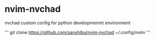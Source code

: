 # nvim-nvchad
nvchad custom config for python developmenmt environment

'''
git clone https://github.com/sanshibu/nvim-nvchad ~/.config/nvim
'''
